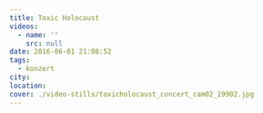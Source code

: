 ```yaml
---
title: Toxic Holocaust
videos:
  - name: ''
    src: null
date: 2016-06-01 21:08:52
tags:
  - konzert
city:
location:
cover: ./video-stills/toxicholocaust_concert_cam02_19902.jpg
---
```

